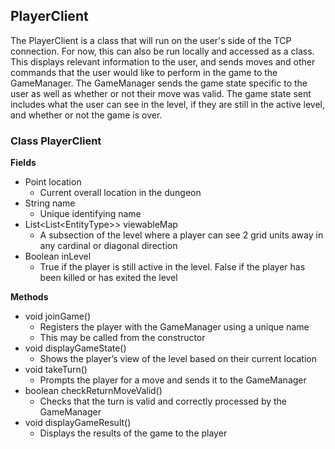 ## PlayerClient ##

The PlayerClient is a class that will run on the user's side of the TCP connection. For now, this can also be run locally and accessed as a class. This displays relevant information to the user, and sends moves and other commands that the user would like to perform in the game to the GameManager. The GameManager sends the game state specific to the user as well as whether or not their move was valid. The game state sent includes what the user can see in the level, if they are still in the active level, and whether or not the game is over. 

### Class PlayerClient ###

**Fields**
* Point location
  * Current overall location in the dungeon
* String name
  * Unique identifying name
* List\<List\<EntityType\>\> viewableMap
  * A subsection of the level where a player can see 2 grid units away in any cardinal or diagonal direction
* Boolean inLevel
  * True if the player is still active in the level. False if the player has been killed or has exited the level

**Methods**
* void joinGame()
  * Registers the player with the GameManager using a unique name
  * This may be called from the constructor
* void displayGameState()
  * Shows the player’s view of the level based on their current location
* void takeTurn()
  * Prompts the player for a move and sends it to the GameManager
* boolean checkReturnMoveValid()
  * Checks that the turn is valid and correctly processed by the GameManager
* void displayGameResult()
  * Displays the results of the game to the player

